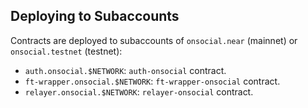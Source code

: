 ## Deploying to Subaccounts
Contracts are deployed to subaccounts of `onsocial.near` (mainnet) or `onsocial.testnet` (testnet):
- `auth.onsocial.$NETWORK`: `auth-onsocial` contract.
- `ft-wrapper.onsocial.$NETWORK`: `ft-wrapper-onsocial` contract.
- `relayer.onsocial.$NETWORK`: `relayer-onsocial` contract.